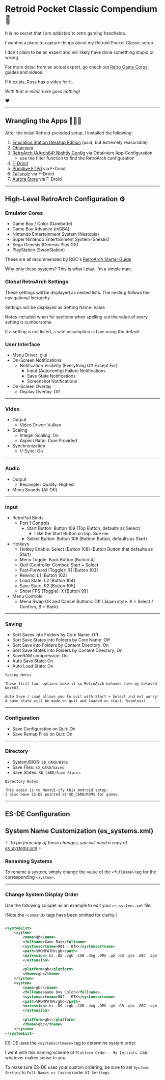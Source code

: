 # Retroid Pocket Classic Compendium 📓

It is no secret that I am *addicted* to retro gaming handhelds.

I wanted a place to capture things about my Retroid Pocket Classic setup.

I don't claim to be an expert and will likely have done something stupid or wrong.

For more detail from an actual expert, go check out [Retro Game Corps'](https://retrogamecorps.com) guides and videos.

If it exists, Russ has a video for it.

*With that in mind, here goes nothing!*

❤️

---

## Wrangling the Apps 🐂➰🤠

After the initial Retroid-provided setup, I installed the following:

1. [Emulation Station Desktop Edition](https://es-de.org) (paid, but extremely reasonable)
2. [Obtainium](https://github.com/ImranR98/Obtainium)
3. [RetroArch (AArch64) Nightly Config](https://apps.obtainium.imranr.dev) via Obtainium App Configuration
    - use the filter function to find the RetroArch configuration
4. [F-Droid](https://f-droid.org/en/)
5. [Primitive FTPd](https://f-droid.org/en/packages/org.primftpd/) via F-Droid
6. [Tailscale](https://f-droid.org/en/packages/com.tailscale.ipn/) via F-Droid
7. [Aurora Store](https://f-droid.org/en/packages/com.aurora.store/) via F-Droid

---

## High-Level RetroArch Configuration ⚙️

### Emulator Cores

- Game Boy / Color (Gambatte)
- Game Boy Advance (mGBA)
- Nintendo Entertainment System (Nestopia)
- Super Nintendo Entertainment System (Snes9x)
- Sega Genesis (Genesis Plus GX)
- PlayStation (SwanStation)

These are all recommended by
RGC's [RetroArch Starter Guide](https://retrogamecorps.com/2022/02/28/retroarch-starter-guide/)

Why only these systems? This is what I play. I'm a simple man.

### Global RetroArch Settings

These settings will be displayed as nested lists. The nesting follows the navigational hierarchy.

Settings will be displayed as Setting Name: Value

Notes included when for sections when spelling out the value of every setting is cumbersome.

If a setting is not listed, a safe assumption is I am using the default.

### User Interface

- Menu Driver: glui
- On-Screen Notifications
    - Notification Visibility (Everything Off Except For)
        - Input (Autoconfig) Failure Notifications
        - Save State Notifications
        - Screenshot Notifications
- On-Screen Overlay
    - Display Overlay: Off

---

### Video

- Output
    - Video Driver: Vulkan
- Scaling
    - Integer Scaling: On
    - Aspect Ratio: Core Provided
- Synchronization
    - V-Sync: On

---

### Audio

- Output
    - Resampler Quality: Highest
- Menu Sounds (All Off)

---

### Input

- RetroPad Binds
    - Port 1 Controls
        - Start Button: Button 109 (Top Button, defaults as Select)
            - I like the Start Button on top. Sue me.
        - Select Button: Button 108 (Bottom Button, defaults as Start)
- Hotkeys
    - Hotkey Enable: Select [Button 108] (Button Button that defaults as Start)
    - Menu Toggle: Back Button [Button 4]
    - Quit (Controller Combo): Start + Select
    - Fast-Forward (Toggle): R1 [Button 103]
    - Rewind: L1 [Button 102]
    - Load State: L2 [Button 104]
    - Save State: R2 [Button 105]
    - Show FPS (Toggle): X [Button 99]
- Menu Controls
    - Menu Swap OK and Cancel Buttons: Off (Japan style. A = Select / Confirm, B = Back)

---

### Saving

- Sort Saves into Folders by Core Name: Off
- Sort Save States into Folders by Core Name: Off
- Sort Save into Folders by Content Directory: On
- Sort Save States into Folders by Content Directory: On
- SaveRAM compression: On
- Auto Save State: On
- Auto Load State: On

```
Saving Notes

These first four options make it so RetroArch behaves like my beloved NextUI.

Auto Save / Load allows you to quit with Start + Select and not worry! 
A save state will be made on quit and loaded on start. Seamless!
```

---

### Configuration

- Save Configuration on Quit: On
- Save Remap Files on Quit: On

---

### Directory

- System/BIOS: `SD_CARD/BIOS`
- Save Files: `SD_CARD/Saves`
- Save States: `SD_CARD/Save States`

```
Directory Notes

This again is to NextUI-ify this Android setup. 
I also have ES-DE pointed at SD_CARD/ROMs for games.
```

---

## ES-DE Configuration

## System Name Customization (es_systems.xml)

✨ *To perform any of these changes, you will need a copy of
[es_systems.xml](https://gitlab.com/es-de/emulationstation-de/-/blob/master/resources/systems/android/es_systems.xml)* ✨

### Renaming Systems

To rename a system, simply change the value of the `<fullname>` tag for the corresponding `<system>`.

---

### Change System Display Order

Use the following snippet as an example to edit your `es_systems.xml` file.

(Note the `<command>` tags have been omitted for clarity.)

```xml

<systemList>
    <system>
        <name>gb</name>
        <fullname>Game Boy</fullname>
        <systemsortname>001 - BTK</systemsortname>
        <path>%ROMPATH%/gb</path>
        <extension>.bs .BS .cgb .CGB .dmg .DMG .gb .GB .gbc .GBC .sgb .SGB .sfc .SFC .smc .SMC .7z .7Z .zip .ZIP
        </extension>
        ...
        <platform>gb</platform>
        <theme>gb</theme>
    </system>
    <system>
        <name>gbc</name>
        <fullname>Game Boy Color</fullname>
        <systemsortname>002 - BTK</systemsortname>
        <path>%ROMPATH%/gbc</path>
        <extension>.bs .BS .cgb .CGB .dmg .DMG .gb .GB .gbc .GBC .sgb .SGB .sfc .SFC .smc .SMC .7z .7Z .zip .ZIP
        </extension>
        ...
        <platform>gbc</platform>
        <theme>gbc</theme>
    </system>
</systemList>
```

ES-DE uses the `<systemsortname>` tag to determine system order.

I went with this naming scheme of `Platform Order - My Initials`. Use whatever makes sense to you.

To make sure ES-DE uses your custom ordering, be sure to set `Systems Sorting` to `Full Names or Custom` under
`UI Settings`.
